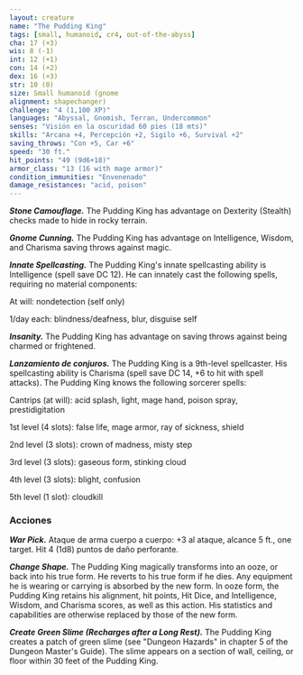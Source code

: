 ```yaml
---
layout: creature
name: "The Pudding King"
tags: [small, humanoid, cr4, out-of-the-abyss]
cha: 17 (+3)
wis: 8 (-1)
int: 12 (+1)
con: 14 (+2)
dex: 16 (+3)
str: 10 (0)
size: Small humanoid (gnome
alignment: shapechanger)
challenge: "4 (1,100 XP)"
languages: "Abyssal, Gnomish, Terran, Undercommon"
senses: "Visión en la oscuridad 60 pies (18 mts)"
skills: "Arcana +4, Percepción +2, Sigilo +6, Survival +2"
saving_throws: "Con +5, Car +6"
speed: "30 ft."
hit_points: "49 (9d6+18)"
armor_class: "13 (16 with mage armor)"
condition_immunities: "Envenenado"
damage_resistances: "acid, poison"
---
```


***Stone Camouflage.*** The Pudding King has advantage on Dexterity (Stealth) checks made to hide in rocky terrain.

***Gnome Cunning.*** The Pudding King has advantage on Intelligence, Wisdom, and Charisma saving throws against magic.

***Innate Spellcasting.*** The Pudding King's innate spellcasting ability is Intelligence (spell save DC 12). He can innately cast the following spells, requiring no material components:

At will: nondetection (self only)

1/day each: blindness/deafness, blur, disguise self

***Insanity.*** The Pudding King has advantage on saving throws against being charmed or frightened.

***Lanzamiento de conjuros.*** The Pudding King is a 9th-level spellcaster. His spellcasting ability is Charisma (spell save DC 14, +6 to hit with spell attacks). The Pudding King knows the following sorcerer spells:

Cantrips (at will): acid splash, light, mage hand, poison spray, prestidigitation

1st level (4 slots): false life, mage armor, ray of sickness, shield

2nd level (3 slots): crown of madness, misty step

3rd level (3 slots): gaseous form, stinking cloud

4th level (3 slots): blight, confusion

5th level (1 slot): cloudkill

### Acciones

***War Pick.*** Ataque de arma cuerpo a cuerpo: +3 al ataque, alcance 5 ft., one target. Hit 4 (1d8) puntos de daño perforante.

***Change Shape.*** The Pudding King magically transforms into an ooze, or back into his true form. He reverts to his true form if he dies. Any equipment he is wearing or carrying is absorbed by the new form. In ooze form, the Pudding King retains his alignment, hit points, Hit Dice, and Intelligence, Wisdom, and Charisma scores, as well as this action. His statistics and capabilities are otherwise replaced by those of the new form.

***Create Green Slime (Recharges after a Long Rest).*** The Pudding King creates a patch of green slime (see "Dungeon Hazards" in chapter 5 of the Dungeon Master's Guide). The slime appears on a section of wall, ceiling, or floor within 30 feet of the Pudding King.